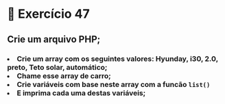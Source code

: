 # :dart: Exercício 47
## Crie um arquivo PHP;
### <li> Crie um array com os seguintes valores: Hyunday, i30, 2.0, preto, Teto solar, automático; <br> <li> Chame esse array de carro; <br><li> Crie variáveis com base neste array com a funcão <code>list()</code> <br><li> E imprima cada uma destas variáveis;